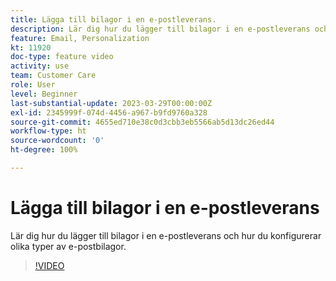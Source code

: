 ```yaml
---
title: Lägga till bilagor i en e-postleverans.
description: Lär dig hur du lägger till bilagor i en e-postleverans och hur du konfigurerar olika typer av e-postbilagor.
feature: Email, Personalization
kt: 11920
doc-type: feature video
activity: use
team: Customer Care
role: User
level: Beginner
last-substantial-update: 2023-03-29T00:00:00Z
exl-id: 2345999f-074d-4456-a967-b9fd9760a328
source-git-commit: 4655ed710e38c0d3cbb3eb5566ab5d13dc26ed44
workflow-type: ht
source-wordcount: '0'
ht-degree: 100%

---
```


# Lägga till bilagor i en e-postleverans

Lär dig hur du lägger till bilagor i en e-postleverans och hur du konfigurerar olika typer av e-postbilagor.

>[!VIDEO](https://video.tv.adobe.com/v/3415789?quality=12&learn=on)

